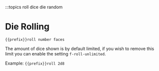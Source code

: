 :::topics roll dice die random

# Die Rolling

`{{prefix}}roll number faces`

The amount of dice shown is by default limited, if you wish to remove this limit you can enable the setting `f-roll-unlimited`.

Example: `{{prefix}}roll 2d8`